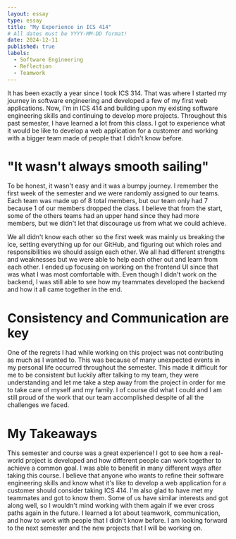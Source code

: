 ```yaml
---
layout: essay
type: essay
title: "My Experience in ICS 414"
# All dates must be YYYY-MM-DD format!
date: 2024-12-11
published: true
labels:
  - Software Engineering
  - Reflection
  - Teamwork
---
```


It has been exactly a year since I took ICS 314. That was where I started my journey in software engineering and developed a few of my first web applications. Now, I'm in ICS 414 and building upon my existing software engineering skills and continuing to develop more projects. Throughout this past semester, I have learned a lot from this class. I got to experience what it would be like to develop a web application for a customer and working with a bigger team made of people that I didn't know before.

# "It wasn't always smooth sailing"

To be honest, it wasn't easy and it was a bumpy journey. I remember the first week of the semester and we were randomly assigned to our teams. Each team was made up of 8 total members, but our team only had 7 because 1 of our members dropped the class. I believe that from the start, some of the others teams had an upper hand since they had more members, but we didn't let that discourage us from what we could achieve.

We all didn't know each other so the first week was mainly us breaking the ice, setting everything up for our GitHub, and figuring out which roles and responsibilities we should assign each other. We all had different strengths and weaknesses but we were able to help each other out and learn from each other. I ended up focusing on working on the frontend UI since that was what I was most comfortable with. Even though I didn't work on the backend, I was still able to see how my teammates developed the backend and how it all came together in the end.

# Consistency and Communication are key

One of the regrets I had while working on this project was not contributing as much as I wanted to. This was because of many unexpected events in my personal life occurred throughout the semester. This made it difficult for me to be consistent but luckily after talking to my team, they were understanding and let me take a step away from the project in order for me to take care of myself and my family. I of course did what I could and I am still proud of the work that our team accomplished despite of all the challenges we faced.

# My Takeaways

This semester and course was a great experience! I got to see how a real-world project is developed and how different people can work together to achieve a common goal. I was able to benefit in many different ways after taking this course. I believe that anyone who wants to refine their software engineering skills and know what it's like to develop a web application for a customer should consider taking ICS 414. I'm also glad to have met my teammates and got to know them. Some of us have similar interests and got along well, so I wouldn't mind working with them again if we ever cross paths again in the future. I learned a lot about teamwork, communication, and how to work with people that I didn't know before. I am looking forward to the next semester and the new projects that I will be working on.